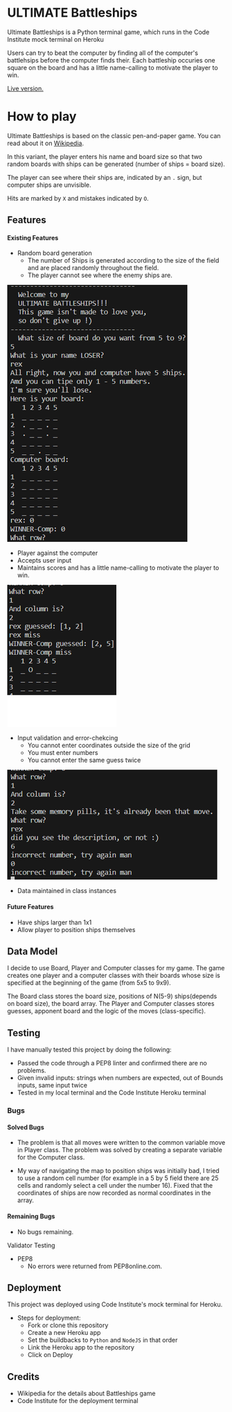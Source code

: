 
# ULTIMATE Battleships

Ultimate Battleships is a Python terminal game, which runs in the Code Institute mock terminal on Heroku

Users can try to beat the computer by finding all of the computer's battlehsips before the computer finds their. Each battleship occuries one square on the board and has a little name-calling to motivate the player to win.

[Live version.](https://python-project-3-new-3f88986e2ef3.herokuapp.com/)
# How to play

Ultimate Battleships is based on the classic pen-and-paper game. You can read about it on [Wikipedia](https://en.wikipedia.org/wiki/Battleship_(game)).

In this variant, the player enters his name and board size so that two random boards with ships can be generated (number of ships = board size).

The player can see where their ships are, indicated by an `.` sign, but computer ships are unvisible.

Hits are marked by `X` and mistakes indicated by `O`.
## Features

#### Existing Features

- Random board generation
    - The number of Ships is generated according to the size of the field and are placed randomly throughout the field.
    - The player cannot see where the enemy ships are.

![App Screenshot](photo/first.png)
- Player against the computer
- Accepts user input
- Maintains scores and has a little name-calling to motivate the player to win.

![App Screenshot](photo/second.png)

- Input validation and error-chekcing
    - You cannot enter coordinates outside the size of the grid
    - You must enter numbers 
    - You cannot enter the same guess twice

![App Screenshot](photo/third.png)

- Data maintained in class instances

#### Future Features 

- Have ships larger than 1x1
- Allow player to position ships themselves


## Data Model

I decide to use Board, Player and Computer classes for my game. The game creates one player and a computer classes with their boards whose size is specified at the beginning of the game (from 5x5 to 9x9).

The Board class stores the board size, positions of N(5-9) ships(depends on board size), the board array. The Player and Computer classes stores guesses, apponent board and the logic of the moves (class-specific).
## Testing

I have manually tested this project by doing the following:
 - Passed the code through a PEP8 linter and confirmed there are no problems.
 - Given invalid inputs: strings when numbers are expected, out of Bounds inputs, same input twice
 - Tested in my local terminal and the Code Institute Heroku terminal

 ### Bugs

 #### Solved Bugs

- The problem is that all moves were written to the common variable move in Player class. The problem was solved by creating a separate variable for the Computer class.

- My way of navigating the map to position ships was initially bad, I tried to use a random cell number (for example in a 5 by 5 field there are 25 cells and randomly select a cell under the number 16). Fixed that the coordinates of ships are now recorded as normal coordinates in the array.

#### Remaining Bugs

- No bugs remaining.

Validator Testing

- PEP8
    - No errors were returned from PEP8online.com.

## Deployment

This project was deployed using Code Institute's mock terminal for Heroku.

- Steps for deployment:
    - Fork or clone this repository
    - Create a new Heroku app
    - Set the buildbacks to `Python` and `NodeJS` in that order
    - Link the Heroku app to the repository
    - Click on Deploy

## Credits

- Wikipedia for the details about Battleships game
- Code Institute for the deployment terminal
